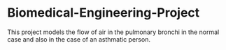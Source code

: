 # Biomedical-Engineering-Project
This project models the flow of air in the pulmonary bronchi in the normal case and also in the case of an asthmatic person.
